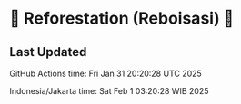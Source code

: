 
# 🌳 Reforestation (Reboisasi) 🌲

## Last Updated

GitHub Actions time: Fri Jan 31 20:20:28 UTC 2025

Indonesia/Jakarta time: Sat Feb  1 03:20:28 WIB 2025
